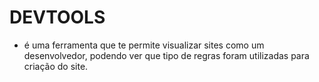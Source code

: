 # DEVTOOLS

* é uma ferramenta que te permite visualizar sites como um desenvolvedor, podendo ver que tipo de regras foram utilizadas para criação do site.